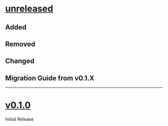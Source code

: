 # [unreleased](https://github.com/SillyFreak/typst-stack-pointer/releases/tag/)
## Added

## Removed

## Changed

## Migration Guide from v0.1.X

---

# [v0.1.0](https://github.com/SillyFreak/typst-stack-pointer/releases/tag/v0.1.0)
Initial Release
